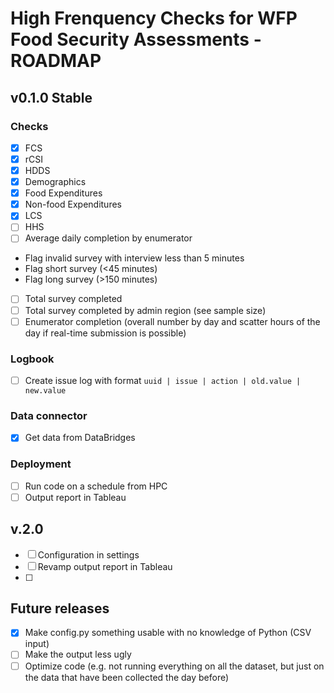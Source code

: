 # High Frenquency Checks for WFP Food Security Assessments - ROADMAP

## v0.1.0 Stable


### Checks
- [X] FCS
- [X] rCSI
- [X] HDDS
- [X] Demographics
- [X] Food Expenditures
- [X] Non-food Expenditures
- [X] LCS
- [ ] HHS
- [ ] Average daily completion by enumerator
-	Flag invalid survey with interview less than 5 minutes
-	Flag short survey (<45 minutes)
-	Flag long survey (>150 minutes)
- [ ] Total survey completed
- [ ] Total survey completed by admin region (see sample size)
- [ ] Enumerator completion (overall number by day and scatter hours of the day if real-time submission is possible)

### Logbook 
- [ ] Create issue log with format ```uuid | issue | action | old.value | new.value```

### Data connector
- [X] Get data from DataBridges

### Deployment
- [ ] Run code on a schedule from HPC
- [ ] Output report in Tableau

## v.2.0
- [ ] Configuration in settings
- [ ] Revamp output report in Tableau
- [ ] 


## Future releases

- [X] Make config.py something usable with no knowledge of Python (CSV input)
- [ ] Make the output less ugly
- [ ] Optimize code (e.g. not running everything on all the dataset, but just on the data that have been collected the day before)
